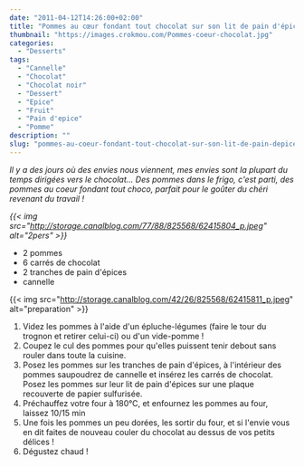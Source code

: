 ```yaml
---
date: "2011-04-12T14:26:00+02:00"
title: "Pommes au cœur fondant tout chocolat sur son lit de pain d'épices"
thumbnail: "https://images.crokmou.com/Pommes-coeur-chocolat.jpg"
categories:
  - "Desserts"
tags:
  - "Cannelle"
  - "Chocolat"
  - "Chocolat noir"
  - "Dessert"
  - "Epice"
  - "Fruit"
  - "Pain d'epice"
  - "Pomme"
description: ""
slug: "pommes-au-coeur-fondant-tout-chocolat-sur-son-lit-de-pain-depices"
---
```




_Il y a des jours où des envies nous viennent, mes envies sont la plupart du temps dirigées vers le chocolat... Des pommes dans le frigo, c'est parti, des pommes au coeur fondant tout choco, parfait pour le goûter du chéri revenant du travail !_

_{{< img src="http://storage.canalblog.com/77/88/825568/62415804_p.jpeg" alt="2pers" >}}_

*   2 pommes
*   6 carrés de chocolat
*   2 tranches de pain d'épices
*   cannelle

{{< img src="http://storage.canalblog.com/42/26/825568/62415811_p.jpeg" alt="preparation" >}}

1.  Videz les pommes à l'aide d'un épluche-légumes (faire le tour du trognon et retirer celui-ci) ou d'un vide-pomme !
2.  Coupez le cul des pommes pour qu'elles puissent tenir debout sans rouler dans toute la cuisine.
3.  Posez les pommes sur les tranches de pain d'épices, à l'intérieur des pommes saupoudrez de cannelle et insérez les carrés de chocolat. Posez les pommes sur leur lit de pain d'épices sur une plaque recouverte de papier sulfurisée.
4.  Préchauffez votre four à 180°C, et enfournez les pommes au four, laissez 10/15 min
5.  Une fois les pommes un peu dorées, les sortir du four, et si l'envie vous en dit faites de nouveau couler du chocolat au dessus de vos petits délices !
6.  Dégustez chaud !